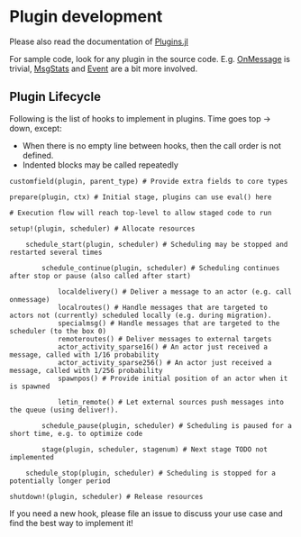 # Plugin development

Please also read the documentation of [Plugins.jl](https://tisztamo.github.io/Plugins.jl/dev/)


For sample code, look for any plugin in the source code. E.g. [OnMessage](https://github.com/Circo-dev/CircoCore.jl/blob/master/src/onmessage.jl) is trivial, [MsgStats](https://github.com/Circo-dev/Circo/blob/master/src/debug/msgstats.jl) and [Event](https://github.com/Circo-dev/CircoCore.jl/blob/master/src/event.jl) are a bit more involved.


## Plugin Lifecycle

Following is the list of hooks to implement in plugins. Time goes top → down, except:

- When there is no empty line between hooks, then the call order is not defined.
- Indented blocks may be called repeatedly

```
customfield(plugin, parent_type) # Provide extra fields to core types

prepare(plugin, ctx) # Initial stage, plugins can use eval() here

# Execution flow will reach top-level to allow staged code to run

setup!(plugin, scheduler) # Allocate resources

    schedule_start(plugin, scheduler) # Scheduling may be stopped and restarted several times

        schedule_continue(plugin, scheduler) # Scheduling continues after stop or pause (also called after start)

            localdelivery() # Deliver a message to an actor (e.g. call onmessage)
            localroutes() # Handle messages that are targeted to actors not (currently) scheduled locally (e.g. during migration).
            specialmsg() # Handle messages that are targeted to the scheduler (to the box 0)
            remoteroutes() # Deliver messages to external targets
            actor_activity_sparse16() # An actor just received a message, called with 1/16 probability
            actor_activity_sparse256() # An actor just received a message, called with 1/256 probability
            spawnpos() # Provide initial position of an actor when it is spawned

            letin_remote() # Let external sources push messages into the queue (using deliver!).

        schedule_pause(plugin, scheduler) # Scheduling is paused for a short time, e.g. to optimize code

        stage(plugin, scheduler, stagenum) # Next stage TODO not implemented

    schedule_stop(plugin, scheduler) # Scheduling is stopped for a potentially longer period

shutdown!(plugin, scheduler) # Release resources
```

If you need a new hook, please file an issue to discuss your use case and find the best way to implement it!